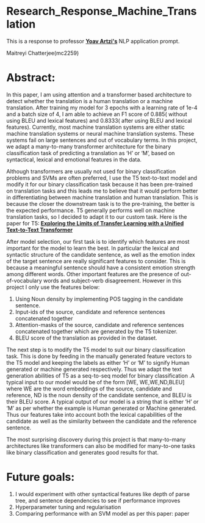 # Research_Response_Machine_Translation

This is a response to professor  <a href="https://yoavartzi.com/"><strong>Yoav Artzi's</strong></a> NLP application prompt.

Maitreyi Chatterjee(mc2259)

# Abstract:
In this paper, I am using attention and a transformer based architecture to detect whether the translation is a human translation or a machine translation. After training my model for 3 epochs with a learning rate of 1e-4 and a batch size of 4, I am able to achieve an F1 score of 0.885( without using BLEU and lexical features) and 0.8333( after using BLEU and lexical features). Currently, most machine translation systems are either static machine translation systems or neural machine translation systems. These systems fail on large sentences and out of vocabulary terms. In this project, we adapt a many-to-many transformer architecture for the binary classification task of predicting a translation as ‘H’ or ‘M’, based on syntactical, lexical and emotional features in the data.

 Although transformers are usually not used for binary classification problems and SVMs are often preferred, I use the T5 text-to-text model  and modify it for our binary classification task because it has been pre-trained on  translation tasks and this leads me to believe that it would perform better in differentiating between machine translation and human translation. This is because the closer the downstream task is to the pre-training, the better is the expected performance. T5  generally performs well on machine translation tasks, so I decided to adapt it to our custom task. Here is the paper for T5: 
 <a href="https://arxiv.org/abs/1910.10683"><strong>Exploring the Limits of Transfer Learning with a Unified Text-to-Text Transformer</strong></a>

After model selection, our first task is to identify which features are most important for the model to learn the best. In particular the lexical and syntactic structure of the candidate sentence, as well as the emotion index of the target sentence are really significant features to consider. This is because a meaningful sentence should have a consistent emotion strength among different words. Other important features are the presence of out-of-vocabulary words and subject-verb disagreement. However in this project I only use the features below:
1.	Using Noun density by implementing POS tagging in the candidate sentence.
2.	Input-ids of the source, candidate and reference sentences concatenated together
3.	Attention-masks of the source, candidate and reference sentences concatenated together which are generated by the T5 tokenizer.
4.	BLEU score of the translation as provided in the dataset.

The next step is to modify the T5 model to suit our binary classification task. This is done by feeding in the manually generated feature vectors to the T5 model and keeping the labels as either ‘H’ or ‘M’ to signify Human generated or machine generated respectively. Thus we adapt the text generation abilities of T5 as a seq-to-seq model for binary classification .A typical input to our model would be of the form [WE, WE,WE,ND,BLEU] where WE are the word embeddings of the source, candidate and reference, ND is the noun density of the candidate sentence, and BLEU is their BLEU score. A typical output of our model is a string that is either ‘H’ or ‘M’ as per whether the example is Human generated or Machine generated. Thus our features take into account both the lexical capabilities of the candidate as well as the similarity between the candidate and the reference sentence.

The most surprising discovery during this project is that many-to-many architectures like transformers can also be modified for many-to-one tasks like binary classification and generates good results for that. 

# Future goals:
1.	I would experiment with other syntactical features like depth of parse tree, and sentence dependencies to see if performance improves
2.	Hyperparameter tuning and regularisation
3.	Comparing performance with an SVM model as per this paper: paper
